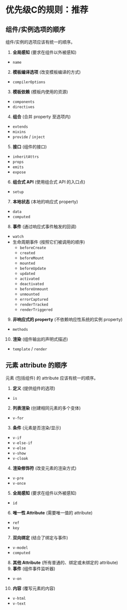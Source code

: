 # 优先级C的规则：推荐

## 组件/实例选项的顺序

组件/实例的选项应该有统一的顺序。

1. **全局感知** (要求在组件以外被感知)
- `name`
2. **模板编译选项** (改变模板编译的方式)
- `compilerOptions`
3. **模板依赖** (模板内使用的资源)
- `components`
- `directives`
4. **组合** (合并 property 至选项内)
- `extends`
- `mixins`
- `provide` / `inject`
5. **接口** (组件的接口)
- `inheritAttrs`
- `props`
- `emits`
- `expose`
6. **组合式 API** (使用组合式 API 的入口点)
- `setup`
7. **本地状态** (本地的响应式 property)
- `data`
- `computed`
8. **事件** (通过响应式事件触发的回调)
- `watch`
- 生命周期事件 (按照它们被调用的顺序)
  - `beforeCreate`
  - `created`
  - `beforeMount`
  - `mounted`
  - `beforeUpdate`
  - `updated`
  - `activated`
  - `deactivated`
  - `beforeUnmount`
  - `unmounted`
  - `errorCaptured`
  - `renderTracked`
  - `renderTriggered`
9. **非响应式的 property** (不依赖响应性系统的实例 property)
- `methods`
10. **渲染** (组件输出的声明式描述)
- `template` / `render`

## 元素 attribute 的顺序

元素 (包括组件) 的 attribute 应该有统一的顺序。

1. **定义** (提供组件的选项)
- `is`
2. **列表渲染** (创建相同元素的多个变体)
- `v-for`
3. **条件** (元素是否渲染/显示)
- `v-if`
- `v-else-if`
- `v-else`
- `v-show`
- `v-cloak`
4. **渲染修饰符** (改变元素的渲染方式)
- `v-pre`
- `v-once`
5. **全局感知** (要求在组件以外被感知)
- `id`
6. **唯一性 Attribute** (需要唯一值的 attribute)
- `ref`
- `key`
7. **双向绑定** (结合了绑定与事件)
- `v-model`
- `computed`
8. **其他 Attribute** (所有普通的、绑定或未绑定的 attribute)
9. **事件** (组件事件监听器)
- `v-on`
10. **内容** (覆写元素的内容)
- `v-html`
- `v-text`
